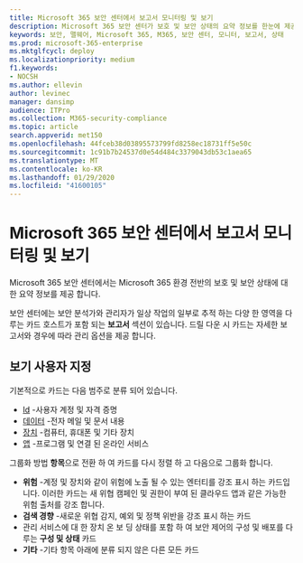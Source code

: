 ```yaml
---
title: Microsoft 365 보안 센터에서 보고서 모니터링 및 보기
description: Microsoft 365 보안 센터가 보호 및 보안 상태의 요약 정보를 한눈에 제공 하는 방법에 대해 설명 합니다.
keywords: 보안, 맬웨어, Microsoft 365, M365, 보안 센터, 모니터, 보고서, 상태
ms.prod: microsoft-365-enterprise
ms.mktglfcycl: deploy
ms.localizationpriority: medium
f1.keywords:
- NOCSH
ms.author: ellevin
author: levinec
manager: dansimp
audience: ITPro
ms.collection: M365-security-compliance
ms.topic: article
search.appverid: met150
ms.openlocfilehash: 44fceb38d03895573799fd8258ec18731ff5e50c
ms.sourcegitcommit: 1c91b7b24537d0e54d484c3379043db53c1aea65
ms.translationtype: MT
ms.contentlocale: ko-KR
ms.lasthandoff: 01/29/2020
ms.locfileid: "41600105"
---
```

# <a name="monitor-and-view-reports-in-the-microsoft-365-security-center"></a>Microsoft 365 보안 센터에서 보고서 모니터링 및 보기

Microsoft 365 보안 센터에서는 Microsoft 365 환경 전반의 보호 및 보안 상태에 대 한 요약 정보를 제공 합니다.

보안 센터에는 보안 분석가와 관리자가 일상 작업의 일부로 추적 하는 다양 한 영역을 다루는 카드 호스트가 포함 되는 **보고서** 섹션이 있습니다. 드릴 다운 시 카드는 자세한 보고서와 경우에 따라 관리 옵션을 제공 합니다.

## <a name="customize-views"></a>보기 사용자 지정

기본적으로 카드는 다음 범주로 분류 되어 있습니다.
  
* [Id](monitor-and-report-identities.md) -사용자 계정 및 자격 증명
* [데이터](monitor-data.md) -전자 메일 및 문서 내용
* [장치](monitor-devices.md) -컴퓨터, 휴대폰 및 기타 장치
* [앱](monitor-apps.md) -프로그램 및 연결 된 온라인 서비스

그룹화 방법 **항목**으로 전환 하 여 카드를 다시 정렬 하 고 다음으로 그룹화 합니다.

* **위험** -계정 및 장치와 같이 위험에 노출 될 수 있는 엔터티를 강조 표시 하는 카드입니다. 이러한 카드는 새 위협 캠페인 및 권한이 부여 된 클라우드 앱과 같은 가능한 위험 출처를 강조 합니다.  
* **검색 경향** -새로운 위협 감지, 예외 및 정책 위반을 강조 표시 하는 카드
* 관리 서비스에 대 한 장치 온 보 딩 상태를 포함 하 여 보안 제어의 구성 및 배포를 다루는 **구성 및 상태** 카드
* **기타** -기타 항목 아래에 분류 되지 않은 다른 모든 카드